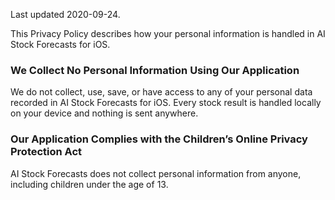 Last updated 2020-09-24.

This Privacy Policy describes how your personal information is handled in AI Stock Forecasts for iOS.

### We Collect No Personal Information Using Our Application

We do not collect, use, save, or have access to any of your personal data recorded in AI Stock Forecasts for iOS.
Every stock result is handled locally on your device and nothing is sent anywhere.


### Our Application Complies with the Children’s Online Privacy Protection Act

AI Stock Forecasts does not collect personal information from anyone, including children under the age of 13.
